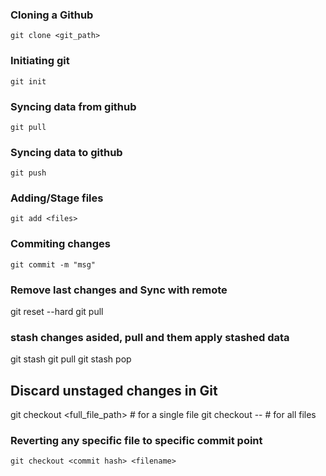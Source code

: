 ### Cloning a Github
    git clone <git_path>

### Initiating git
    git init

### Syncing data from github
    git pull

### Syncing data to github
    git push

### Adding/Stage files
    git add <files>

### Commiting changes
    git commit -m "msg"

### Remove last changes and Sync with remote
git reset --hard
git pull

### stash changes asided, pull and them apply stashed data
git stash
git pull
git stash pop

## Discard unstaged changes in Git
git checkout <full_file_path>    # for a single file
git checkout --                  #  for all files

### Reverting any specific file to specific commit point
    git checkout <commit hash> <filename>
